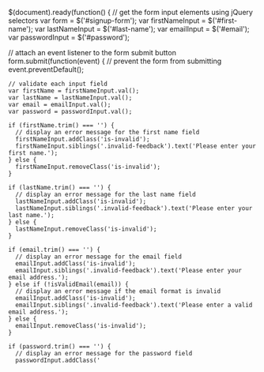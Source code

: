 $(document).ready(function() {
// get the form input elements using jQuery selectors
var form = $('#signup-form');
var firstNameInput = $('#first-name');
var lastNameInput = $('#last-name');
var emailInput = $('#email');
var passwordInput = $('#password');

// attach an event listener to the form submit button
form.submit(function(event) {
// prevent the form from submitting
event.preventDefault();

    // validate each input field
    var firstName = firstNameInput.val();
    var lastName = lastNameInput.val();
    var email = emailInput.val();
    var password = passwordInput.val();

    if (firstName.trim() === '') {
      // display an error message for the first name field
      firstNameInput.addClass('is-invalid');
      firstNameInput.siblings('.invalid-feedback').text('Please enter your first name.');
    } else {
      firstNameInput.removeClass('is-invalid');
    }

    if (lastName.trim() === '') {
      // display an error message for the last name field
      lastNameInput.addClass('is-invalid');
      lastNameInput.siblings('.invalid-feedback').text('Please enter your last name.');
    } else {
      lastNameInput.removeClass('is-invalid');
    }

    if (email.trim() === '') {
      // display an error message for the email field
      emailInput.addClass('is-invalid');
      emailInput.siblings('.invalid-feedback').text('Please enter your email address.');
    } else if (!isValidEmail(email)) {
      // display an error message if the email format is invalid
      emailInput.addClass('is-invalid');
      emailInput.siblings('.invalid-feedback').text('Please enter a valid email address.');
    } else {
      emailInput.removeClass('is-invalid');
    }

    if (password.trim() === '') {
      // display an error message for the password field
      passwordInput.addClass('
